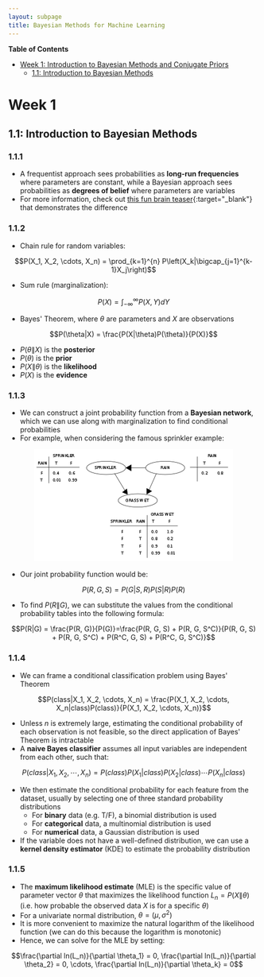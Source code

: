 ```yaml
---
layout: subpage
title: Bayesian Methods for Machine Learning
---
```

**Table of Contents**
- [Week 1: Introduction to Bayesian Methods and Conjugate Priors](#week-1)
  - [1.1: Introduction to Bayesian Methods](#11-introduction-to-bayesian-methods)

# **Week 1**
## 1.1: Introduction to Bayesian Methods
### 1.1.1
- A frequentist approach sees probabilities as **long-run frequencies** where parameters are constant, while a Bayesian approach sees probabilities as **degrees of belief** where parameters are variables
- For more information, check out [this fun brain teaser](https://www.behind-the-enemy-lines.com/2008/01/are-you-bayesian-or-frequentist-or.html){:target="_blank"} that demonstrates the difference

### 1.1.2
- Chain rule for random variables:

$$P(X_1, X_2, \cdots, X_n) = \prod_{k=1}^{n} P\left(X_k|\bigcap_{j=1}^{k-1}X_j\right)$$

- Sum rule (marginalization):

$$P(X) = \int_{-\infty}^{\infty} P(X, Y) dY$$

- Bayes' Theorem, where $\theta$ are parameters and $X$ are observations

$$P(\theta|X) = \frac{P(X|\theta)P(\theta)}{P(X)}$$

- $P(\theta\|X)$ is the **posterior**
- $P(\theta)$ is the **prior**
- $P(X\|\theta)$ is the **likelihood**
- $P(X)$ is the **evidence**

### 1.1.3
- We can construct a joint probability function from a **Bayesian network**, which we can use along with marginalization to find conditional probabilities
- For example, when considering the famous sprinkler example:

<p align="center">
<img src="/assets/images/bayes-sprinkler.png" alt="Bayesian network for sprinkler, rain, and wet grass">
</p>

- Our joint probability function would be:

$$P(R, G, S) = P(G|S, R)P(S|R)P(R)$$

- To find $P(R\|G)$, we can substitute the values from the conditional probability tables into the following formula:

$$P(R|G) = \frac{P(R, G)}{P(G)}=\frac{P(R, G, S) + P(R, G, S^C)}{P(R, G, S) + P(R, G, S^C) + P(R^C, G, S) + P(R^C, G, S^C)}$$

### 1.1.4
- We can frame a conditional classification problem using Bayes' Theorem

$$P(class|X_1, X_2, \cdots, X_n) = \frac{P(X_1, X_2, \cdots, X_n|class)P(class)}{P(X_1, X_2, \cdots, X_n)}$$

- Unless $n$ is extremely large, estimating the conditional probability of each observation is not feasible, so the direct application of Bayes' Theorem is intractable
- A **naive Bayes classifier** assumes all input variables are independent from each other, such that:

$$P(class|X_1, X_2, \cdots, X_n) = P(class)P(X_1|class)P(X_2|class)\cdots P(X_n|class)$$

- We then estimate the conditional probability for each feature from the dataset, usually by selecting one of three standard probability distributions
  - For **binary** data (e.g. T/F), a binomial distribution is used
  - For **categorical** data, a multinomial distribution is used
  - For **numerical** data, a Gaussian distribution is used
- If the variable does not have a well-defined distribution, we can use a **kernel density estimator** (KDE) to estimate the probability distribution

### 1.1.5
- The **maximum likelihood estimate** (MLE) is the specific value of parameter vector $\theta$ that maximizes the likelihood function $L_n = P(X\|\theta)$ (i.e. how probable the observed data $X$ is for a specific $\theta$)
- For a univariate normal distribution, $\theta = (\mu, \sigma^2)$
- It is more convenient to maximize the natural logarithm of the likelihood function (we can do this because the logarithm is monotonic)
- Hence, we can solve for the MLE by setting:

$$\frac{\partial ln(L_n)}{\partial \theta_1} = 0, \frac{\partial ln(L_n)}{\partial \theta_2} = 0, \cdots, \frac{\partial ln(L_n)}{\partial \theta_k} = 0$$

